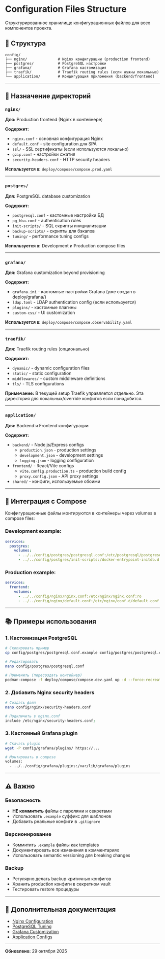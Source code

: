 # Configuration Files Structure

Структурированное хранилище конфигурационных файлов для всех компонентов проекта.

## 📁 Структура

```
config/
├── nginx/              # Nginx конфигурации (production frontend)
├── postgres/           # PostgreSQL настройки
├── grafana/            # Grafana кастомизация
├── traefik/            # Traefik routing rules (если нужны локальные)
└── application/        # Конфигурация приложения (backend/frontend)
```

---

## 📝 Назначение директорий

### `nginx/`
**Для:** Production frontend (Nginx в контейнере)

**Содержит:**
- `nginx.conf` - основная конфигурация Nginx
- `default.conf` - site configuration для SPA
- `ssl/` - SSL сертификаты (если используются локально)
- `gzip.conf` - настройки сжатия
- `security-headers.conf` - HTTP security headers

**Используется в:** `deploy/compose/compose.prod.yaml`

---

### `postgres/`
**Для:** PostgreSQL database customization

**Содержит:**
- `postgresql.conf` - кастомные настройки БД
- `pg_hba.conf` - authentication rules
- `init-scripts/` - SQL скрипты инициализации
- `backup-scripts/` - скрипты для бэкапов
- `tuning/` - performance tuning configs

**Используется в:** Development и Production compose files

---

### `grafana/`
**Для:** Grafana customization beyond provisioning

**Содержит:**
- `grafana.ini` - кастомные настройки Grafana (уже создан в deploy/grafana/)
- `ldap.toml` - LDAP authentication config (если используется)
- `plugins/` - кастомные плагины
- `custom-css/` - UI customization

**Используется в:** `deploy/compose/compose.observability.yaml`

---

### `traefik/`
**Для:** Traefik routing rules (опционально)

**Содержит:**
- `dynamic/` - dynamic configuration files
- `static/` - static configuration
- `middlewares/` - custom middleware definitions
- `tls/` - TLS configurations

**Примечание:** В текущей setup Traefik управляется отдельно. Эта директория для локальных/override конфигов если понадобится.

---

### `application/`
**Для:** Backend и Frontend конфигурации

**Содержит:**
- `backend/` - Node.js/Express configs
  - `production.json` - production settings
  - `development.json` - development settings
  - `logging.json` - logging configuration
- `frontend/` - React/Vite configs
  - `vite.config.production.ts` - production build config
  - `proxy.config.json` - API proxy settings
- `shared/` - конфиги, используемые обоими

---

## 🔗 Интеграция с Compose

Конфигурационные файлы монтируются в контейнеры через volumes в compose files:

### Development example:
```yaml
services:
  postgres:
    volumes:
      - ../../config/postgres/postgresql.conf:/etc/postgresql/postgresql.conf:ro
      - ../../config/postgres/init-scripts:/docker-entrypoint-initdb.d:ro
```

### Production example:
```yaml
services:
  frontend:
    volumes:
      - ../../config/nginx/nginx.conf:/etc/nginx/nginx.conf:ro
      - ../../config/nginx/default.conf:/etc/nginx/conf.d/default.conf:ro
```

---

## 📚 Примеры использования

### 1. Кастомизация PostgreSQL

```bash
# Скопировать пример
cp config/postgres/postgresql.conf.example config/postgres/postgresql.conf

# Редактировать
nano config/postgres/postgresql.conf

# Применить (пересоздать контейнер)
podman-compose -f deploy/compose/compose.dev.yaml up -d --force-recreate postgres
```

### 2. Добавить Nginx security headers

```bash
# Создать файл
nano config/nginx/security-headers.conf

# Подключить в nginx.conf
include /etc/nginx/security-headers.conf;
```

### 3. Кастомный Grafana plugin

```bash
# Скачать plugin
wget -P config/grafana/plugins/ https://...

# Монтировать в compose
volumes:
  - ../../config/grafana/plugins:/var/lib/grafana/plugins
```

---

## ⚠️ Важно

### Безопасность
- **НЕ коммитить** файлы с паролями и секретами
- Использовать `.example` суффикс для шаблонов
- Добавить реальные конфиги в `.gitignore`

### Версионирование
- Коммитить `.example` файлы как templates
- Документировать все изменения в комментариях
- Использовать semantic versioning для breaking changes

### Backup
- Регулярно делать backup критичных конфигов
- Хранить production конфиги в секретном vault
- Тестировать restore процедуры

---

## 📖 Дополнительная документация

- [Nginx Configuration](./nginx/README.md)
- [PostgreSQL Tuning](./postgres/README.md)
- [Grafana Customization](./grafana/README.md)
- [Application Configs](./application/README.md)

---

**Обновлено:** 29 октября 2025
